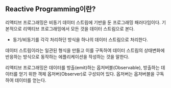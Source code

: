 ## Reactive Programming이란?

리액티브 프로그래밍은 비동기 데이터 스트림에 기반을 둔 프로그래밍 패러다임이다. 기본적으로 리액티브 프로그래밍에서 모든 것을 데이터 스트림으로 본다.

- 동기/비동기를 각각 처리하던 방식을 하나의 데이터 스트림으로 처리한다.

데이터 스트림이라는 일관된 형식을 만들고 이를 구독하여 데이터 스트림의 상태변화에 반응하는 방식으로 동작하는 에플리케이션을 작성하는 것을 말한다.

리액티브 프로그래밍은 데이터를 방출(emit)하는 옵저버블(Observable), 방출하는 데이터를 얻기 위한 객체 옵저버(Observer)로 구성되어 있다. 옵저버는 옵저버블을 구독하여 데이터를 얻는다.